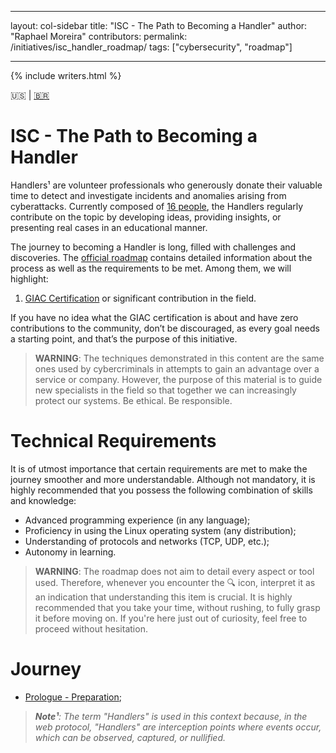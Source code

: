 ﻿---

layout: col-sidebar
title: "ISC - The Path to Becoming a Handler"
author: "Raphael Moreira"
contributors: 
permalink: /initiatives/isc_handler_roadmap/
tags: ["cybersecurity", "roadmap"]

---

{% include writers.html %}

🇺🇸 | [🇧🇷](index.pt-BR.md)

# ISC - The Path to Becoming a Handler
Handlers¹ are volunteer professionals who generously donate their valuable time to detect and investigate incidents and 
anomalies arising from cyberattacks. Currently composed of [16 people](https://isc.sans.edu/handler_list.html), the Handlers 
regularly contribute on the topic by developing ideas, providing insights, or presenting real cases in an educational manner.

The journey to becoming a Handler is long, filled with challenges and discoveries. The [official roadmap](https://isc.sans.edu/handlerroadmap.html) 
contains detailed information about the process as well as the requirements to be met. Among them, we will highlight:

1. [GIAC Certification](http://www.giac.org/) or significant contribution in the field.

If you have no idea what the GIAC certification is about and have zero contributions to the community, don’t be discouraged, 
as every goal needs a starting point, and that’s the purpose of this initiative.

> **WARNING**: The techniques demonstrated in this content are the same ones used by cybercriminals in attempts to gain an advantage 
> over a service or company. However, the purpose of this material is to guide new specialists in the field so that together 
> we can increasingly protect our systems. Be ethical. Be responsible.

# Technical Requirements
It is of utmost importance that certain requirements are met to make the journey smoother and more understandable. Although 
not mandatory, it is highly recommended that you possess the following combination of skills and knowledge:

- Advanced programming experience (in any language);
- Proficiency in using the Linux operating system (any distribution);
- Understanding of protocols and networks (TCP, UDP, etc.);
- Autonomy in learning.

> **WARNING**: The roadmap does not aim to detail every aspect or tool used. Therefore, whenever you encounter the 🔍️ icon, 
> interpret it as an indication that understanding this item is crucial. It is highly recommended that you take your time, 
> without rushing, to fully grasp it before moving on. If you're here just out of curiosity, feel free to proceed without 
> hesitation.

# Journey

- [Prologue - Preparation](acts/prologue.md);
>_**Note¹**: The term "Handlers" is used in this context because, in the web protocol, "Handlers" are interception points 
> where events occur, which can be observed, captured, or nullified._